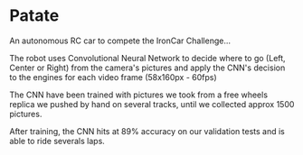 # Patate
An autonomous RC car to compete the IronCar Challenge...

The robot  uses Convolutional Neural Network to decide where to go (Left, Center or Right) from the camera's pictures and apply the CNN's decision to the engines for each video frame (58x160px - 60fps)

The CNN have been trained with pictures we took from a free wheels replica we pushed by hand on several tracks, until we collected approx 1500 pictures.

After training, the CNN hits at 89% accuracy on our validation tests and is able to ride severals laps.
